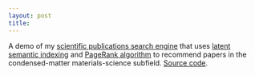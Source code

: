 ```yaml
---
layout: post
title: 
---
```


A demo of my [scientific publications search engine](http://ec2-54-166-179-179.compute-1.amazonaws.com) 
that uses [latent semantic indexing](https://en.wikipedia.org/wiki/Latent_semantic_analysis) 
and [PageRank algorithm](https://en.wikipedia.org/wiki/PageRank)
to recommend papers in the condensed-matter materials-science subfield.
[Source code](https://github.com/lpalova/scientific_publications_search_engine).
